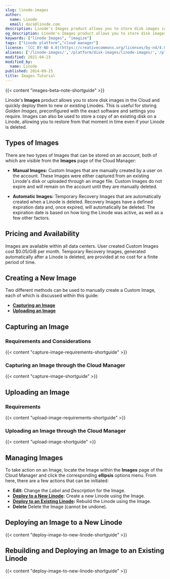 ```yaml
---
slug: linode-images
author:
  name: Linode
  email: docs@linode.com
description: Linode's Images product allows you to store disk images in the Cloud and quickly deploy them to new or existing Linodes. This can be useful for bootstrapping a golden image for large scale or rapid deployments, among other use cases.
og_description: Linode's Images product allows you to store disk images in the Cloud and quickly deploy them to new or existing Linodes. This can be useful for bootstrapping a golden image for large scale or rapid deployments, among other use cases.
keywords: ["linode Images", "imagize"]
tags: ["linode platform","cloud manager"]
license: '[CC BY-ND 4.0](https://creativecommons.org/licenses/by-nd/4.0)'
aliases: ['/linode-images/','/platform/disk-images/linode-images/','/platform/disk-images/linode-images-classic-manager/','/platform/linode-images/','/platform/disk-images/linode-images-new-manager/']
modified: 2021-04-23
modified_by:
  name: Linode
published: 2014-09-25
title: Images Tutorial
---
```


{{< content "images-beta-note-shortguide" >}}

Linode's **Images** product allows you to store disk images in the Cloud and quickly deploy them to new or existing Linodes. This is useful for storing *Golden Images*, preconfigured with the exact software and settings you require. Images can also be used to store a copy of an existing disk on a Linode, allowing you to restore from that moment in time even if your Linode is deleted.

## Types of Images

There are two types of Images that can be stored on an account, both of which are visible from the **Images** page of the Cloud Manager:

- **Manual Images:** Custom Images that are manually created by a user on the account. These Images were either captured from an existing Linode's disk or uploaded through an image file. Custom Images do not expire and will remain on the account until they are manually deleted.

- **Automatic Images:** Temporary Recovery Images that are automatically created when a Linode is deleted. Recovery Images have a defined expiration data and, once expired, will automatically be deleted. The expiration date is based on how long the Linode was active, as well as a few other factors.

## Pricing and Availability

Images are available within all data centers. User created Custom Images cost $0.05/GiB per month. Temporary Recovery Images, generated automatically after a Linode is deleted, are provided at no cost for a finite period of time.

## Creating a New Image

Two different methods can be used to manually create a Custom Image, each of which is discussed within this guide:

- **[Capturing an Image](#capturing-an-image)**
- **[Uploading an Image](#uploading-an-image)**

## Capturing an Image

### Requirements and Considerations

{{< content "capture-image-requirements-shortguide" >}}

### Capturing an Image through the Cloud Manager

{{< content "capture-image-shortguide" >}}

## Uploading an Image

### Requirements

{{< content "upload-image-requirements-shortguide" >}}

### Uploading an Image through the Cloud Manager

{{< content "upload-image-shortguide" >}}

## Managing Images

To take action on an Image, locate the Image within the **Images** page of the Cloud Manager and click the corresponding **ellipsis** options menu. From here, there are a few actions that can be initiated:

- **Edit:** Change the *Label* and *Description* for the Image.
- **[Deploy to a New Linode](#deploying-an-image-to-a-new-linode):** Create a new Linode using the Image.
- **[Deploy to an Existing Linode](#rebuilding-and-deploying-an-image-to-an-existing-linode):** Rebuild the Linode using the Image.
- **Delete** Delete the Image (cannot be undone).

## Deploying an Image to a New Linode

{{< content "deploy-image-to-new-linode-shortguide" >}}

## Rebuilding and Deploying an Image to an Existing Linode

{{< content "deploy-image-to-new-linode-shortguide" >}}
